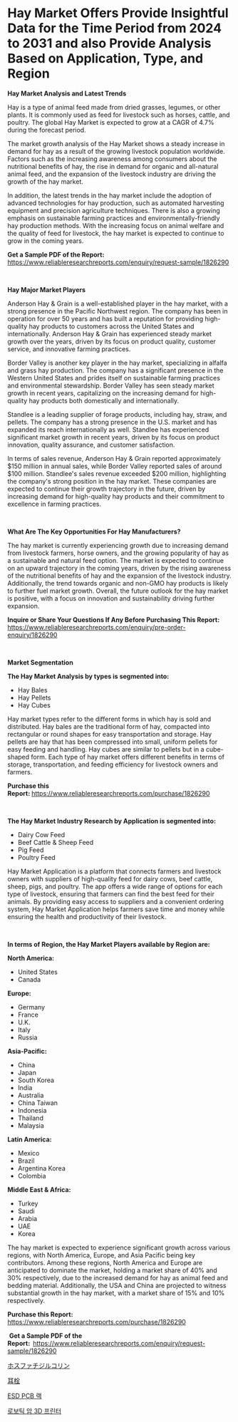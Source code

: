<p><h1>Hay Market Offers Provide Insightful Data for the Time Period from 2024 to 2031 and also Provide Analysis Based on Application, Type, and Region</h1></p><p><strong>Hay Market Analysis and Latest Trends</strong></p>
<p><p>Hay is a type of animal feed made from dried grasses, legumes, or other plants. It is commonly used as feed for livestock such as horses, cattle, and poultry. The global Hay Market is expected to grow at a CAGR of 4.7% during the forecast period. </p><p>The market growth analysis of the Hay Market shows a steady increase in demand for hay as a result of the growing livestock population worldwide. Factors such as the increasing awareness among consumers about the nutritional benefits of hay, the rise in demand for organic and all-natural animal feed, and the expansion of the livestock industry are driving the growth of the hay market. </p><p>In addition, the latest trends in the hay market include the adoption of advanced technologies for hay production, such as automated harvesting equipment and precision agriculture techniques. There is also a growing emphasis on sustainable farming practices and environmentally-friendly hay production methods. With the increasing focus on animal welfare and the quality of feed for livestock, the hay market is expected to continue to grow in the coming years.</p></p>
<p><strong>Get a Sample PDF of the Report:&nbsp;</strong> <a href="https://www.reliableresearchreports.com/enquiry/request-sample/1826290">https://www.reliableresearchreports.com/enquiry/request-sample/1826290</a></p>
<p>&nbsp;</p>
<p><strong>Hay Major Market Players</strong></p>
<p><p>Anderson Hay & Grain is a well-established player in the hay market, with a strong presence in the Pacific Northwest region. The company has been in operation for over 50 years and has built a reputation for providing high-quality hay products to customers across the United States and internationally. Anderson Hay & Grain has experienced steady market growth over the years, driven by its focus on product quality, customer service, and innovative farming practices.</p><p>Border Valley is another key player in the hay market, specializing in alfalfa and grass hay production. The company has a significant presence in the Western United States and prides itself on sustainable farming practices and environmental stewardship. Border Valley has seen steady market growth in recent years, capitalizing on the increasing demand for high-quality hay products both domestically and internationally.</p><p>Standlee is a leading supplier of forage products, including hay, straw, and pellets. The company has a strong presence in the U.S. market and has expanded its reach internationally as well. Standlee has experienced significant market growth in recent years, driven by its focus on product innovation, quality assurance, and customer satisfaction.</p><p>In terms of sales revenue, Anderson Hay & Grain reported approximately $150 million in annual sales, while Border Valley reported sales of around $100 million. Standlee's sales revenue exceeded $200 million, highlighting the company's strong position in the hay market. These companies are expected to continue their growth trajectory in the future, driven by increasing demand for high-quality hay products and their commitment to excellence in farming practices.</p></p>
<p>&nbsp;</p>
<p><strong>What Are The Key Opportunities For Hay Manufacturers?</strong></p>
<p><p>The hay market is currently experiencing growth due to increasing demand from livestock farmers, horse owners, and the growing popularity of hay as a sustainable and natural feed option. The market is expected to continue on an upward trajectory in the coming years, driven by the rising awareness of the nutritional benefits of hay and the expansion of the livestock industry. Additionally, the trend towards organic and non-GMO hay products is likely to further fuel market growth. Overall, the future outlook for the hay market is positive, with a focus on innovation and sustainability driving further expansion.</p></p>
<p><strong>Inquire or Share Your Questions If Any Before Purchasing This Report:</strong> <a href="https://www.reliableresearchreports.com/enquiry/pre-order-enquiry/1826290">https://www.reliableresearchreports.com/enquiry/pre-order-enquiry/1826290</a></p>
<p>&nbsp;</p>
<p><strong>Market Segmentation</strong></p>
<p><strong>The Hay Market Analysis by types is segmented into:</strong></p>
<p><ul><li>Hay Bales</li><li>Hay Pellets</li><li>Hay Cubes</li></ul></p>
<p><p>Hay market types refer to the different forms in which hay is sold and distributed. Hay bales are the traditional form of hay, compacted into rectangular or round shapes for easy transportation and storage. Hay pellets are hay that has been compressed into small, uniform pellets for easy feeding and handling. Hay cubes are similar to pellets but in a cube-shaped form. Each type of hay market offers different benefits in terms of storage, transportation, and feeding efficiency for livestock owners and farmers.</p></p>
<p><strong>Purchase this Report:&nbsp;</strong><a href="https://www.reliableresearchreports.com/purchase/1826290">https://www.reliableresearchreports.com/purchase/1826290</a></p>
<p>&nbsp;</p>
<p><strong>The Hay Market Industry Research by Application is segmented into:</strong></p>
<p><ul><li>Dairy Cow Feed</li><li>Beef Cattle & Sheep Feed</li><li>Pig Feed</li><li>Poultry Feed</li></ul></p>
<p><p>Hay Market Application is a platform that connects farmers and livestock owners with suppliers of high-quality feed for dairy cows, beef cattle, sheep, pigs, and poultry. The app offers a wide range of options for each type of livestock, ensuring that farmers can find the best feed for their animals. By providing easy access to suppliers and a convenient ordering system, Hay Market Application helps farmers save time and money while ensuring the health and productivity of their livestock.</p></p>
<p>&nbsp;</p>
<p><strong>In terms of Region, the Hay Market Players available by Region are:</strong></p>
<p>
    <p> <strong> North America: </strong>
        <ul>
            <li>United States</li>
            <li>Canada</li>
        </ul>
        </p> 
    <p> <strong> Europe: </strong>
        <ul>
            <li>Germany</li>
            <li>France</li>
            <li>U.K.</li>
            <li>Italy</li>
            <li>Russia</li>
        </ul>
        </p> 
    <p> <strong> Asia-Pacific: </strong>
        <ul>
            <li>China</li>
            <li>Japan</li>
            <li>South Korea</li>
            <li>India</li>
            <li>Australia</li>
            <li>China Taiwan</li>
            <li>Indonesia</li>
            <li>Thailand</li>
            <li>Malaysia</li>
        </ul>
        </p> 
    <p> <strong> Latin America: </strong>
        <ul>
            <li>Mexico</li>
            <li>Brazil</li>
            <li>Argentina Korea</li>
            <li>Colombia</li>
        </ul>
        </p> 
    <p> <strong> Middle East & Africa: </strong>
        <ul>
            <li>Turkey</li>
            <li>Saudi</li>
            <li>Arabia</li>
            <li>UAE</li>
            <li>Korea</li>
        </ul>
    </p>
    </p>
<p><p>The hay market is expected to experience significant growth across various regions, with North America, Europe, and Asia Pacific being key contributors. Among these regions, North America and Europe are anticipated to dominate the market, holding a market share of 40% and 30% respectively, due to the increased demand for hay as animal feed and bedding material. Additionally, the USA and China are projected to witness substantial growth in the hay market, with a market share of 15% and 10% respectively.</p></p>
<p><strong>Purchase this Report: </strong><a href="https://www.reliableresearchreports.com/purchase/1826290">https://www.reliableresearchreports.com/purchase/1826290</a></p>
<p>&nbsp;<strong>Get a Sample PDF of the Report:&nbsp;&nbsp;</strong><a href="https://www.reliableresearchreports.com/enquiry/request-sample/1826290">https://www.reliableresearchreports.com/enquiry/request-sample/1826290</a></p>
<p><strong></strong></p>
<p><p><a href="https://medium.com/@dawson566/%E3%83%AA%E3%83%B3%E8%84%82%E8%B3%AA%E3%82%B3%E3%83%AA%E3%83%B3%E5%B8%82%E5%A0%B4%E3%83%AC%E3%83%9D%E3%83%BC%E3%83%88%E3%81%AF-%E3%81%93%E3%81%AE%E5%B8%82%E5%A0%B4%E3%81%AE%E6%9C%80%E6%96%B0%E3%81%AE%E3%83%88%E3%83%AC%E3%83%B3%E3%83%89%E3%82%84%E6%88%90%E9%95%B7%E6%A9%9F%E4%BC%9A%E3%82%92%E6%98%8E%E3%82%89%E3%81%8B%E3%81%AB%E3%81%97%E3%81%A6%E3%81%84%E3%81%BE%E3%81%99-b0306dfd4d46">ホスファチジルコリン</a></p><p><a href="https://medium.com/@nettierutherford2023/%E8%80%B3%E6%A0%93%E5%B8%82%E5%A0%B4%E3%81%AE%E8%A6%8F%E6%A8%A1%E3%81%AF-%E4%B8%96%E7%95%8C%E3%81%AE%E7%94%A3%E6%A5%AD%E3%81%AB%E3%81%8A%E3%81%91%E3%82%8B%E6%9C%80%E8%89%AF%E3%81%AE%E3%83%9E%E3%83%BC%E3%82%B1%E3%83%86%E3%82%A3%E3%83%B3%E3%82%B0%E3%83%81%E3%83%A3%E3%83%B3%E3%83%8D%E3%83%AB%E3%82%92%E6%98%8E%E3%82%89%E3%81%8B%E3%81%AB%E3%81%97%E3%81%BE%E3%81%99-c637697cc74b">耳栓</a></p><p><a href="https://medium.com/@nenonashellislykjm8ga7ctt35a/esd-pcb-%EB%9E%99-%EC%8B%9C%EC%9E%A5-%EA%B2%BD%EC%9F%81-%EB%B6%84%EC%84%9D-%EC%8B%9C%EC%9E%A5-%EB%8F%99%ED%96%A5-%EB%B0%8F-2031%EB%85%84%EA%B9%8C%EC%A7%80%EC%9D%98-%EC%98%88%EC%B8%A1-3e4fd8ffd29d">ESD PCB 랙</a></p><p><a href="https://medium.com/@nenonashellislykjm8ga7ctt35a/%EB%A1%9C%EB%B4%87-%ED%8C%94-3d-%ED%94%84%EB%A6%B0%ED%84%B0-%EC%8B%9C%EC%9E%A5-%EB%B6%84%EC%84%9D-cagr-%EC%8B%9C%EC%9E%A5-%EC%84%B8%EB%B6%84%ED%99%94-%EB%B0%8F-%EA%B8%80%EB%A1%9C%EB%B2%8C-%EC%82%B0%EC%97%85-%EA%B0%9C%EC%9A%94-def8ae9e4b2d">로보틱 암 3D 프린터</a></p></p>